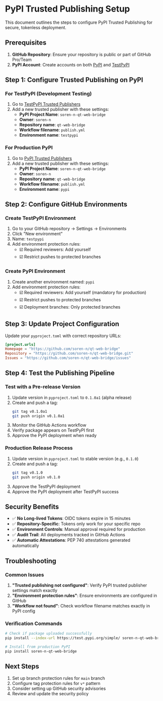 # PyPI Trusted Publishing Setup

This document outlines the steps to configure PyPI Trusted Publishing for secure, tokenless deployment.

## Prerequisites

1. **GitHub Repository**: Ensure your repository is public or part of GitHub Pro/Team
2. **PyPI Account**: Create accounts on both [PyPI](https://pypi.org) and [TestPyPI](https://test.pypi.org)

## Step 1: Configure Trusted Publishing on PyPI

### For TestPyPI (Development Testing)
1. Go to [TestPyPI Trusted Publishers](https://test.pypi.org/manage/account/publishing/)
2. Add a new trusted publisher with these settings:
   - **PyPI Project Name**: `soren-n-qt-web-bridge`
   - **Owner**: `soren-n`
   - **Repository name**: `qt-web-bridge`
   - **Workflow filename**: `publish.yml`
   - **Environment name**: `testpypi`

### For Production PyPI
1. Go to [PyPI Trusted Publishers](https://pypi.org/manage/account/publishing/)
2. Add a new trusted publisher with these settings:
   - **PyPI Project Name**: `soren-n-qt-web-bridge`
   - **Owner**: `soren-n`
   - **Repository name**: `qt-web-bridge`
   - **Workflow filename**: `publish.yml`
   - **Environment name**: `pypi`

## Step 2: Configure GitHub Environments

### Create TestPyPI Environment
1. Go to your GitHub repository → Settings → Environments
2. Click "New environment"
3. Name: `testpypi`
4. Add environment protection rules:
   - ☑️ Required reviewers: Add yourself
   - ☑️ Restrict pushes to protected branches

### Create PyPI Environment
1. Create another environment named: `pypi`
2. Add environment protection rules:
   - ☑️ Required reviewers: Add yourself (mandatory for production)
   - ☑️ Restrict pushes to protected branches
   - ☑️ Deployment branches: Only protected branches

## Step 3: Update Project Configuration

Update your `pyproject.toml` with correct repository URLs:

```toml
[project.urls]
Homepage = "https://github.com/soren-n/qt-web-bridge"
Repository = "https://github.com/soren-n/qt-web-bridge.git"
Issues = "https://github.com/soren-n/qt-web-bridge/issues"
```

## Step 4: Test the Publishing Pipeline

### Test with a Pre-release Version
1. Update version in `pyproject.toml` to `0.1.0a1` (alpha release)
2. Create and push a tag:
   ```bash
   git tag v0.1.0a1
   git push origin v0.1.0a1
   ```
3. Monitor the GitHub Actions workflow
4. Verify package appears on TestPyPI first
5. Approve the PyPI deployment when ready

### Production Release Process
1. Update version in `pyproject.toml` to stable version (e.g., `0.1.0`)
2. Create and push a tag:
   ```bash
   git tag v0.1.0
   git push origin v0.1.0
   ```
3. Approve the TestPyPI deployment
4. Approve the PyPI deployment after TestPyPI success

## Security Benefits

- ✅ **No Long-lived Tokens**: OIDC tokens expire in 15 minutes
- ✅ **Repository-Specific**: Tokens only work for your specific repo
- ✅ **Environment Controls**: Manual approval required for production
- ✅ **Audit Trail**: All deployments tracked in GitHub Actions
- ✅ **Automatic Attestations**: PEP 740 attestations generated automatically

## Troubleshooting

### Common Issues
1. **"Trusted publishing not configured"**: Verify PyPI trusted publisher settings match exactly
2. **"Environment protection rules"**: Ensure environments are configured in GitHub
3. **"Workflow not found"**: Check workflow filename matches exactly in PyPI config

### Verification Commands
```bash
# Check if package uploaded successfully
pip install --index-url https://test.pypi.org/simple/ soren-n-qt-web-bridge

# Install from production PyPI
pip install soren-n-qt-web-bridge
```

## Next Steps

1. Set up branch protection rules for `main` branch
2. Configure tag protection rules for `v*` pattern
3. Consider setting up GitHub security advisories
4. Review and update the security policy